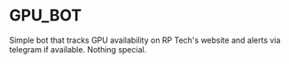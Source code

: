# GPU_BOT
Simple bot that tracks GPU availability on RP Tech's website and alerts via telegram if available. Nothing special.
